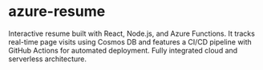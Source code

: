 # azure-resume
 Interactive resume built with React, Node.js, and Azure Functions. It tracks real-time page visits using Cosmos DB and features a CI/CD pipeline with GitHub Actions for automated deployment. Fully integrated cloud and serverless architecture.
